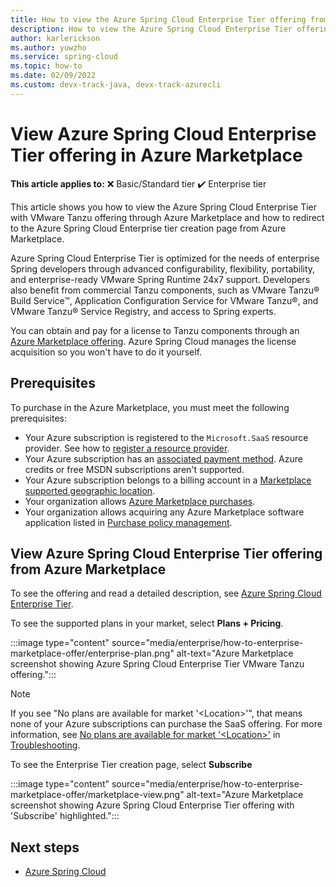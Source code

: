 ```yaml
---
title: How to view the Azure Spring Cloud Enterprise Tier offering from Azure Marketplace
description: How to view the Azure Spring Cloud Enterprise Tier offering from Azure Marketplace.
author: karlerickson
ms.author: yuwzho
ms.service: spring-cloud
ms.topic: how-to
ms.date: 02/09/2022
ms.custom: devx-track-java, devx-track-azurecli
---
```


# View Azure Spring Cloud Enterprise Tier offering in Azure Marketplace

**This article applies to:** ❌ Basic/Standard tier ✔️ Enterprise tier

This article shows you how to view the Azure Spring Cloud Enterprise Tier with VMware Tanzu offering through Azure Marketplace and how to redirect to the Azure Spring Cloud Enterprise tier creation page from Azure Marketplace.

Azure Spring Cloud Enterprise Tier is optimized for the needs of enterprise Spring developers through advanced configurability, flexibility, portability, and enterprise-ready VMware Spring Runtime 24x7 support. Developers also benefit from commercial Tanzu components, such as VMware Tanzu® Build Service™, Application Configuration Service for VMware Tanzu®, and VMware Tanzu® Service Registry, and access to Spring experts.

You can obtain and pay for a license to Tanzu components through an [Azure Marketplace offering](https://aka.ms/ascmpoffer). Azure Spring Cloud manages the license acquisition so you won't have to do it yourself.

## Prerequisites

To purchase in the Azure Marketplace, you must meet the following prerequisites:

- Your Azure subscription is registered to the `Microsoft.SaaS` resource provider. See how to [register a resource provider](../azure-resource-manager/management/resource-providers-and-types.md#register-resource-provider).
- Your Azure subscription has an [associated payment method](/marketplace/azure-marketplace-overview#purchasing-requirements). Azure credits or free MSDN subscriptions aren't supported.
- Your Azure subscription belongs to a billing account in a [Marketplace supported geographic location](../marketplace/marketplace-geo-availability-currencies.md#supported-geographic-locations).
- Your organization allows [Azure Marketplace purchases](../cost-management-billing/manage/ea-azure-marketplace.md#enabling-azure-marketplace-purchases).
- Your organization allows acquiring any Azure Marketplace software application listed in [Purchase policy management](/marketplace/azure-purchasing-invoicing#purchase-policy-management).

## View Azure Spring Cloud Enterprise Tier offering from Azure Marketplace

To see the offering and read a detailed description, see [Azure Spring Cloud Enterprise Tier](https://aka.ms/ascmpoffer).

To see the supported plans in your market, select **Plans + Pricing**.

:::image type="content" source="media/enterprise/how-to-enterprise-marketplace-offer/enterprise-plan.png" alt-text="Azure Marketplace screenshot showing Azure Spring Cloud Enterprise Tier VMware Tanzu offering.":::

> [!NOTE]
> If you see "No plans are available for market '\<Location>'", that means none of your Azure subscriptions can purchase the SaaS offering. For more information, see [No plans are available for market '\<Location>'](./troubleshoot.md#no-plans-are-available-for-market-location) in [Troubleshooting](./troubleshoot.md).

To see the Enterprise Tier creation page, select **Subscribe**

:::image type="content" source="media/enterprise/how-to-enterprise-marketplace-offer/marketplace-view.png" alt-text="Azure Marketplace screenshot showing Azure Spring Cloud Enterprise Tier offering with 'Subscribe' highlighted.":::

## Next steps

- [Azure Spring Cloud](index.yml)

